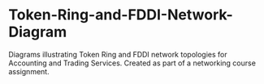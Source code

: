 # Token-Ring-and-FDDI-Network-Diagram
Diagrams illustrating Token Ring and FDDI network topologies for Accounting and Trading Services. Created as part of a networking course assignment.
